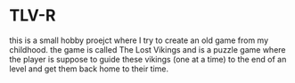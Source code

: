 # TLV-R

this is a small hobby proejct where I try to create an old game from my childhood. 
the game is called The Lost Vikings and is a puzzle game where the player is suppose to guide these vikings (one at a time) 
to the end of an level and get them back home to their time.
